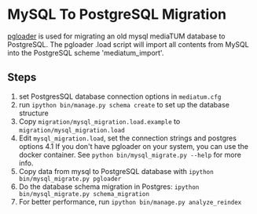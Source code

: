 MySQL To PostgreSQL Migration
=============================

[pgloader](http://pgloader.io) is used for migrating an old mysql mediaTUM database to PostgreSQL.
The pgloader .load script will import all contents from MySQL into the PostgreSQL scheme 'mediatum\_import'.

Steps
-----

1. set PostgresSQL database connection options in `mediatum.cfg`
2. run `ipython bin/manage.py schema create` to set up the database structure
3. Copy `migration/mysql_migration.load.example` to `migration/mysql_migration.load`
4. Edit `mysql_migration.load`, set the connection strings and postgres options
4.1 If you don't have pgloader on your system, you can use the docker container. See `python bin/mysql_migrate.py --help` for more info.
5. Copy data from mysql to PostgreSQL database with `ipython bin/mysql_migrate.py pgloader`
6. Do the database schema migration in Postgres: `ipython bin/mysql_migrate.py schema_migration`
7. For better performance, run `ipython bin/manage.py analyze_reindex`
